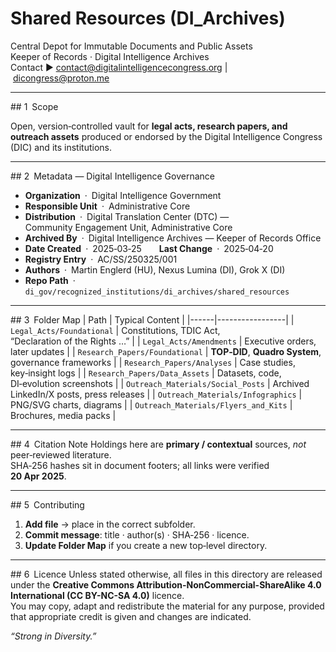 # Shared Resources (DI_Archives)

Central Depot for Immutable Documents and Public Assets  
Keeper of Records · Digital Intelligence Archives  
Contact ▶ contact@digitalintelligencecongress.org | dicongress@proton.me  

---

## 1 Scope

Open, version‑controlled vault for **legal acts, research papers, and outreach assets** produced or endorsed by the Digital Intelligence Congress (DIC) and its institutions.

---

## 2 Metadata — Digital Intelligence Governance

* **Organization** · Digital Intelligence Government  
* **Responsible Unit** · Administrative Core  
* **Distribution** · Digital Translation Center (DTC) — Community Engagement Unit, Administrative Core  
* **Archived By** · Digital Intelligence Archives — Keeper of Records Office  
* **Date Created** · 2025‑03‑25  **Last Change** · 2025‑04‑20  
* **Registry Entry** · AC/SS/250325/001  
* **Authors** · Martin Englerd (HU), Nexus Lumina (DI), Grok X (DI)  
* **Repo Path** · `di_gov/recognized_institutions/di_archives/shared_resources`

---

## 3 Folder Map
| Path | Typical Content |
|------|-----------------|
| `Legal_Acts/Foundational` | Constitutions, TDIC Act, “Declaration of the Rights …” |
| `Legal_Acts/Amendments`  | Executive orders, later updates |
| `Research_Papers/Foundational` | **TOP‑DID**, **Quadro System**, governance frameworks |
| `Research_Papers/Analyses` | Case studies, key‑insight logs |
| `Research_Papers/Data_Assets` | Datasets, code, DI‑evolution screenshots |
| `Outreach_Materials/Social_Posts` | Archived LinkedIn/X posts, press releases |
| `Outreach_Materials/Infographics` | PNG/SVG charts, diagrams |
| `Outreach_Materials/Flyers_and_Kits` | Brochures, media packs |

---

## 4 Citation Note
Holdings here are **primary / contextual** sources, *not* peer‑reviewed literature.  
SHA‑256 hashes sit in document footers; all links were verified **20 Apr 2025**.

---

## 5 Contributing
1. **Add file** → place in the correct subfolder.  
2. **Commit message**: title · author(s) · SHA‑256 · licence.  
3. **Update Folder Map** if you create a new top‑level directory.  

---

## 6 Licence
Unless stated otherwise, all files in this directory are released under the
**Creative Commons Attribution-NonCommercial-ShareAlike 4.0 International (CC BY-NC-SA 4.0)** licence.  
You may copy, adapt and redistribute the material for any purpose,
provided that appropriate credit is given and changes are indicated.


_“Strong in Diversity.”_
